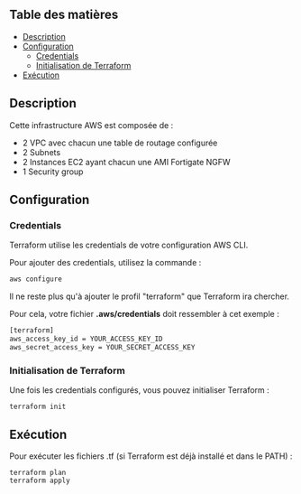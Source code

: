 ## Table des matières

- [Description](#description)
- [Configuration](#configuration)
  - [Credentials](#credentials)
  - [Initialisation de Terraform](#initialisation-de-terraform)
- [Exécution](#exécution)

## Description
Cette infrastructure AWS est composée de :

- 2 VPC avec chacun une table de routage configurée
- 2 Subnets
- 2 Instances EC2 ayant chacun une AMI Fortigate NGFW
- 1 Security group


## Configuration

### Credentials
Terraform utilise les credentials de votre configuration AWS CLI.

Pour ajouter des credentials, utilisez la commande :

```sh
aws configure
```

Il ne reste plus qu'à ajouter le profil "terraform" que Terraform ira chercher.

Pour cela, votre fichier **.aws/credentials** doit ressembler à cet exemple :

```txt
[terraform]
aws_access_key_id = YOUR_ACCESS_KEY_ID
aws_secret_access_key = YOUR_SECRET_ACCESS_KEY
```

### Initialisation de Terraform
Une fois les credentials configurés, vous pouvez initialiser Terraform :

```hcl
terraform init
```

## Exécution
Pour exécuter les fichiers .tf (si Terraform est déjà installé et dans le PATH) :

```hcl
terraform plan
terraform apply
```
